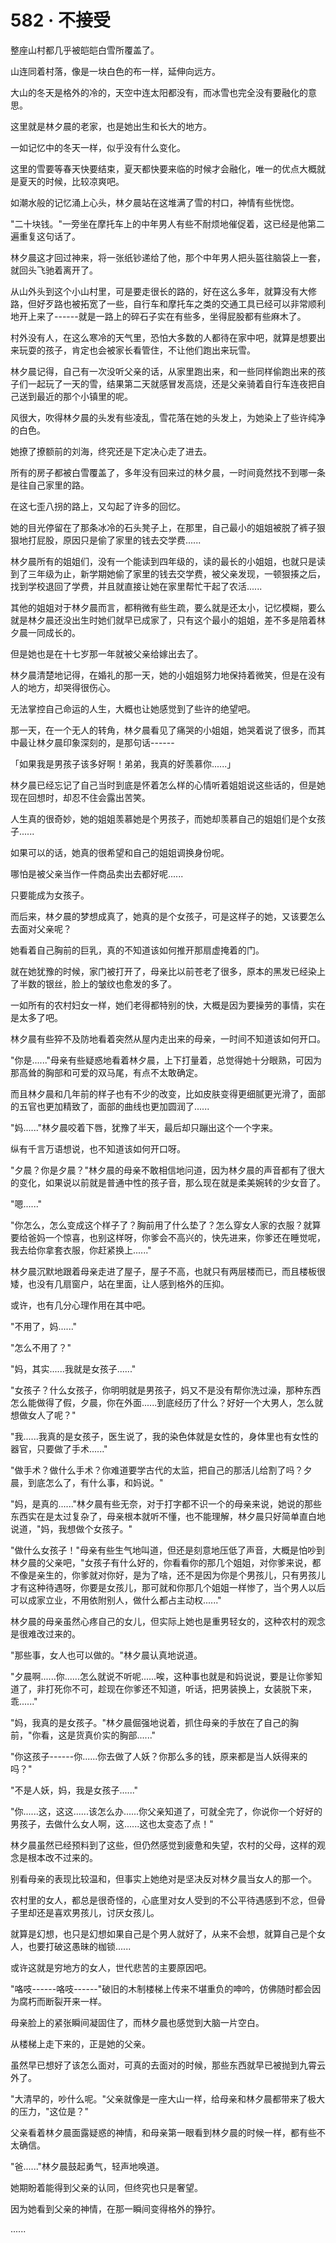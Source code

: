 <link rel="stylesheet" href="../styles/text.css" />
<h1>582 · 不接受</h1>

整座山村都几乎被皑皑白雪所覆盖了。

山连同着村落，像是一块白色的布一样，延伸向远方。

大山的冬天是格外的冷的，天空中连太阳都没有，而冰雪也完全没有要融化的意思。

这里就是林夕晨的老家，也是她出生和长大的地方。

一如记忆中的冬天一样，似乎没有什么变化。

这里的雪要等春天快要结束，夏天都快要来临的时候才会融化，唯一的优点大概就是夏天的时候，比较凉爽吧。

如潮水般的记忆涌上心头，林夕晨站在这堆满了雪的村口，神情有些恍惚。

"二十块钱。"一旁坐在摩托车上的中年男人有些不耐烦地催促着，这已经是他第二遍重复这句话了。

林夕晨这才回过神来，将一张纸钞递给了他，那个中年男人把头盔往脑袋上一套，就回头飞驰着离开了。

从山外头到这个小山村里，可是要走很长的路的，好在这么多年，就算没有大修路，但好歹路也被拓宽了一些，自行车和摩托车之类的交通工具已经可以非常顺利地开上来了------就是一路上的碎石子实在有些多，坐得屁股都有些麻木了。

村外没有人，在这么寒冷的天气里，恐怕大多数的人都待在家中吧，就算是想要出来玩耍的孩子，肯定也会被家长看管住，不让他们跑出来玩雪。

林夕晨记得，自己有一次没听父亲的话，从家里跑出来，和一些同样偷跑出来的孩子们一起玩了一天的雪，结果第二天就感冒发高烧，还是父亲骑着自行车连夜把自己送到最近的那个小镇里的呢。

风很大，吹得林夕晨的头发有些凌乱，雪花落在她的头发上，为她染上了些许纯净的白色。

她撩了撩额前的刘海，终究还是下定决心走了进去。

所有的房子都被白雪覆盖了，多年没有回来过的林夕晨，一时间竟然找不到哪一条是往自己家里的路。

在这七歪八拐的路上，又勾起了许多的回忆。

她的目光停留在了那条冰冷的石头凳子上，在那里，自己最小的姐姐被脱了裤子狠狠地打屁股，原因只是偷了家里的钱去交学费......

林夕晨所有的姐姐们，没有一个能读到四年级的，读的最长的小姐姐，也就只是读到了三年级为止，新学期她偷了家里的钱去交学费，被父亲发现，一顿狠揍之后，找到学校退回了学费，并且就直接让她在家里帮忙干起了农活......

其他的姐姐对于林夕晨而言，都稍微有些生疏，要么就是还太小，记忆模糊，要么就是林夕晨还没出生时她们就早已成家了，只有这个最小的姐姐，差不多是陪着林夕晨一同成长的。

但是她也是在十七岁那一年就被父亲给嫁出去了。

林夕晨清楚地记得，在婚礼的那一天，她的小姐姐努力地保持着微笑，但是在没有人的地方，却哭得很伤心。

无法掌控自己命运的人生，大概也让她感觉到了些许的绝望吧。

那一天，在一个无人的转角，林夕晨看见了痛哭的小姐姐，她哭着说了很多，而其中最让林夕晨印象深刻的，是那句话------

「如果我是男孩子该多好啊！弟弟，我真的好羡慕你......」

林夕晨已经忘记了自己当时到底是怀着怎么样的心情听着姐姐说这些话的，但是她现在回想时，却忍不住会露出苦笑。

人生真的很奇妙，她的姐姐羡慕她是个男孩子，而她却羡慕自己的姐姐们是个女孩子......

如果可以的话，她真的很希望和自己的姐姐调换身份呢。

哪怕是被父亲当作一件商品卖出去都好呢......

只要能成为女孩子。

而后来，林夕晨的梦想成真了，她真的是个女孩子，可是这样子的她，又该要怎么去面对父亲呢？

她看着自己胸前的巨乳，真的不知道该如何推开那扇虚掩着的门。

就在她犹豫的时候，家门被打开了，母亲比以前苍老了很多，原本的黑发已经染上了半数的银丝，脸上的皱纹也愈发的多了。

一如所有的农村妇女一样，她们老得都特别的快，大概是因为要操劳的事情，实在是太多了吧。

林夕晨有些猝不及防地看着突然从屋内走出来的母亲，一时间不知道该如何开口。

"你是......"母亲有些疑惑地看着林夕晨，上下打量着，总觉得她十分眼熟，可因为那高耸的胸部和可爱的双马尾，有点不太敢确定。

而且林夕晨和几年前的样子也有不少的改变，比如皮肤变得更细腻更光滑了，面部的五官也更加精致了，面部的曲线也更加圆润了......

"妈......"林夕晨咬着下唇，犹豫了半天，最后却只蹦出这个一个字来。

纵有千言万语想说，也不知道该如何开口呀。

"夕晨？你是夕晨？"林夕晨的母亲不敢相信地问道，因为林夕晨的声音都有了很大的变化，如果说以前就是普通中性的孩子音，那么现在就是柔美婉转的少女音了。

"嗯......"

"你怎么，怎么变成这个样子了？胸前用了什么垫了？怎么穿女人家的衣服？就算要给爸妈一个惊喜，也别这样呀，你爹会不高兴的，快先进来，你爹还在睡觉呢，我去给你拿套衣服，你赶紧换上......"

林夕晨沉默地跟着母亲走进了屋子，屋子不高，也就只有两层楼而已，而且楼板很矮，也没有几扇窗户，站在里面，让人感到格外的压抑。

或许，也有几分心理作用在其中吧。

"不用了，妈......"

"怎么不用了？"

"妈，其实......我就是女孩子......"

"女孩子？什么女孩子，你明明就是男孩子，妈又不是没有帮你洗过澡，那种东西怎么能做得了假，夕晨，你在外面......到底经历了什么？好好一个大男人，怎么就想做女人了呢？"

"我......我真的是女孩子，医生说了，我的染色体就是女性的，身体里也有女性的器官，只要做了手术......"

"做手术？做什么手术？你难道要学古代的太监，把自己的那活儿给割了吗？夕晨，到底怎么了，有什么事，和妈说。"

"妈，是真的......"林夕晨有些无奈，对于打字都不识一个的母亲来说，她说的那些东西实在是太过复杂了，母亲根本就听不懂，也不能理解，林夕晨只好简单直白地说道，"妈，我想做个女孩子。"

"做什么女孩子！"母亲有些生气地叫道，但还是刻意地压低了声音，大概是怕吵到林夕晨的父亲吧，"女孩子有什么好的，你看看你的那几个姐姐，对你爹来说，都不像是亲生的，你爹就对你好，是为了啥，还不是因为你是个男孩儿，只有男孩儿才有这种待遇呀，你要是女孩儿，那可就和你那几个姐姐一样惨了，当个男人以后可以成家立业，不用依附别人，做什么都占主动权......"

林夕晨的母亲虽然心疼自己的女儿，但实际上她也是重男轻女的，这种农村的观念是很难改过来的。

"那些事，女人也可以做的。"林夕晨认真地说道。

"夕晨啊......你......怎么就说不听呢......唉，这种事也就是和妈说说，要是让你爹知道了，非打死你不可，趁现在你爹还不知道，听话，把男装换上，女装脱下来，乖......"

"妈，我真的是女孩子。"林夕晨倔强地说着，抓住母亲的手放在了自己的胸前，"你看，这是货真价实的胸部......"

"你这孩子------你......你去做了人妖？你那么多的钱，原来都是当人妖得来的吗？"

"不是人妖，妈，我是女孩子......"

"你......这，这这......该怎么办......你父亲知道了，可就全完了，你说你一个好好的男孩子，去做什么女人啊，这......这也太变态了点！"

林夕晨虽然已经预料到了这些，但仍然感觉到疲惫和失望，农村的父母，这样的观念是根本改不过来的。

别看母亲的表现比较温和，但事实上她绝对是坚决反对林夕晨当女人的那一个。

农村里的女人，都总是很奇怪的，心底里对女人受到的不公平待遇感到不忿，但骨子里却还是喜欢男孩儿，讨厌女孩儿。

就算是幻想，也只是幻想如果自己是个男人就好了，从来不会想，就算自己是个女人，也要打破这愚昧的枷锁......

或许这就是穷地方的女人，世代悲苦的主要原因吧。

"咯吱------咯吱------"破旧的木制楼梯上传来不堪重负的呻吟，仿佛随时都会因为腐朽而断裂开来一样。

母亲脸上的紧张瞬间凝固住了，而林夕晨也感觉到大脑一片空白。

从楼梯上走下来的，正是她的父亲。

虽然早已想好了该怎么面对，可真的去面对的时候，那些东西就早已被抛到九霄云外了。

"大清早的，吵什么呢。"父亲就像是一座大山一样，给母亲和林夕晨都带来了极大的压力，"这位是？"

父亲看着林夕晨面露疑惑的神情，和母亲第一眼看到林夕晨的时候一样，都有些不太确信。

"爸......"林夕晨鼓起勇气，轻声地唤道。

她期盼着能得到父亲的认同，但终究也只是奢望。

因为她看到父亲的神情，在那一瞬间变得格外的狰狞。

......
